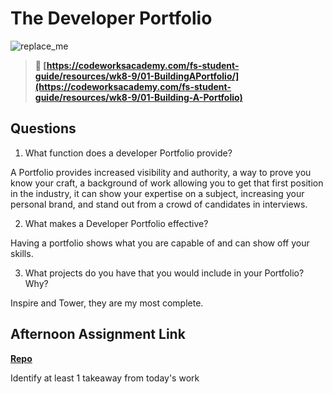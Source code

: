 # The Developer Portfolio

![replace_me](https://codeworks.blob.core.windows.net/public/assets/img/illustrations/placeholder.svg)

> **📖 [https://codeworksacademy.com/fs-student-guide/resources/wk8-9/01-BuildingAPortfolio/](https://codeworksacademy.com/fs-student-guide/resources/wk8-9/01-Building-A-Portfolio)**

## Questions

1. What function does a developer Portfolio provide?

A Portfolio provides increased visibility and authority, a way to prove you know your craft, a background of work allowing you to get that first position in the industry, it can show your expertise on a subject, increasing your personal brand, and stand out from a crowd of candidates in interviews.

2. What makes a Developer Portfolio effective?

Having a portfolio shows what you are capable of and can show off your skills.

3. What projects do you have that you would include in your Portfolio? Why?

Inspire and Tower, they are my most complete.

## Afternoon Assignment Link

**[Repo](https://github.com/fullmer24/<ASSIGNMENT_REPO>)**

Identify at least 1 takeaway from today's work
